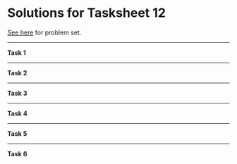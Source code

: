# Solutions for Tasksheet 12
[See here](https://github.com/jvkoebbe/math4610/blob/master/tasksheets/tasksheet_12/html/tasksheet_12.html) for problem set.

<hr>

**Task 1**

<hr>

**Task 2**

<hr>

**Task 3**

<hr>

**Task 4**

<hr>

**Task 5**

<hr>

**Task 6**
